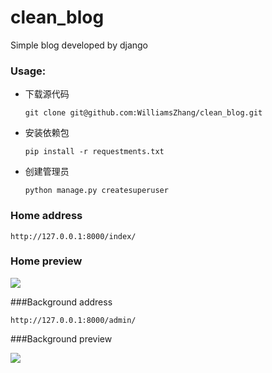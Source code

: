 # clean_blog
Simple blog developed by django



### Usage:

- 下载源代码

  ```
  git clone git@github.com:WilliamsZhang/clean_blog.git
  ```

- 安装依赖包

  ```
  pip install -r requestments.txt
  ```

- 创建管理员

  ```
  python manage.py createsuperuser
  ```



### Home address

```
http://127.0.0.1:8000/index/
```

### Home preview

![](https://raw.githubusercontent.com/WilliamsZhang/clean_blog/master/jpg/%E9%A2%84%E8%A7%88.png)

###Background address

```
http://127.0.0.1:8000/admin/
```

###Background preview

![](https://raw.githubusercontent.com/WilliamsZhang/clean_blog/master/jpg/%E5%90%8E%E5%8F%B0%E9%A2%84%E8%A7%88.png)







